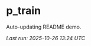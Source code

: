 # p_train

Auto-updating README demo.

<!--START_SECTION:status-->
_Last run: 2025-10-26 13:24 UTC_
<!--END_SECTION:status-->












































































































































































































































































































































































































































































































































































































































































































































































































































































































































































































































































































































































































































































































































































































































































































































































